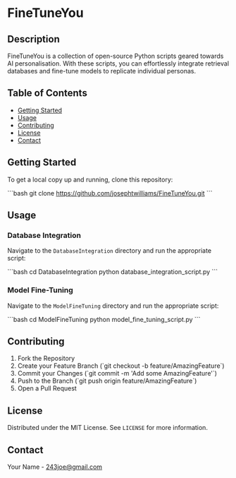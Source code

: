 # FineTuneYou

## Description

FineTuneYou is a collection of open-source Python scripts geared towards AI personalisation. With these scripts, you can effortlessly integrate retrieval databases and fine-tune models to replicate individual personas.

## Table of Contents

- [Getting Started](#getting-started)
- [Usage](#usage)
- [Contributing](#contributing)
- [License](#license)
- [Contact](#contact)

## Getting Started

To get a local copy up and running, clone this repository:

\`\`\`bash
git clone https://github.com/josephtwilliams/FineTuneYou.git
\`\`\`

## Usage

### Database Integration

Navigate to the `DatabaseIntegration` directory and run the appropriate script:

\`\`\`bash
cd DatabaseIntegration
python database_integration_script.py
\`\`\`

### Model Fine-Tuning

Navigate to the `ModelFineTuning` directory and run the appropriate script:

\`\`\`bash
cd ModelFineTuning
python model_fine_tuning_script.py
\`\`\`

## Contributing

1. Fork the Repository
2. Create your Feature Branch (\`git checkout -b feature/AmazingFeature\`)
3. Commit your Changes (\`git commit -m 'Add some AmazingFeature'\`)
4. Push to the Branch (\`git push origin feature/AmazingFeature\`)
5. Open a Pull Request

## License

Distributed under the MIT License. See `LICENSE` for more information.

## Contact

Your Name - 243joe@gmail.com
